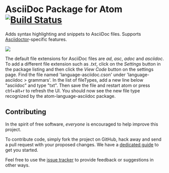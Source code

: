 # AsciiDoc Package for Atom [![Build Status](https://travis-ci.org/asciidoctor/atom-language-asciidoc.svg?branch=master)](https://travis-ci.org/asciidoctor/atom-language-asciidoc)

Adds syntax highlighting and snippets to AsciiDoc files. Supports [Asciidoctor](http://asciidoctor.org/)-specific features.

![](https://raw.github.com/wiki/asciidoctor/atom-language-asciidoc/writers-guide-screenshot.png)

The default file extensions for AsciiDoc files are _ad_, _asc_, _adoc_ and _asciidoc_.  To add a different file extension such as _.txt_, click on the *Settings* button in the package listing and then click the *View Code* button on the settings page.  Find the file named 'language-asciidoc.cson' under 'language-asciidoc > grammars'.  In the list of fileTypes, add a new line below "asciidoc" and type "txt". Then save the file and restart atom or press ctrl+alt+r to refresh the UI.  You should now see the new file type recognized by the atom-language-asciidoc package.

## Contributing

In the spirit of free software, _everyone_ is encouraged to help improve this project.

To contribute code, simply fork the project on GitHub, hack away and send a pull request with your proposed changes. We have a [dedicated guide](https://github.com/asciidoctor/atom-language-asciidoc/blob/master/CONTRIBUTING.adoc) to get you started.

Feel free to use the [issue tracker](https://github.com/asciidoctor/atom-language-asciidoc/issues) to provide feedback or suggestions in other ways.
